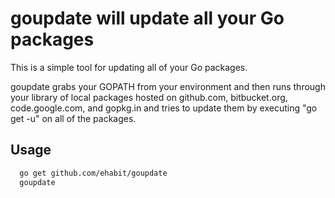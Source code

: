 # goupdate will update all your Go packages

This is a simple tool for updating all of your Go packages. 

goupdate grabs your GOPATH from your environment and then runs through your library of local packages hosted on github.com, bitbucket.org, code.google.com, and gopkg.in and tries to update them by executing "go get -u" on all of the packages. 

## Usage
````bash
  go get github.com/ehabit/goupdate
  goupdate
````
